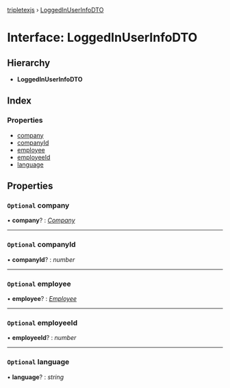 [tripletexjs](../README.md) › [LoggedInUserInfoDTO](loggedinuserinfodto.md)

# Interface: LoggedInUserInfoDTO

## Hierarchy

* **LoggedInUserInfoDTO**

## Index

### Properties

* [company](loggedinuserinfodto.md#optional-company)
* [companyId](loggedinuserinfodto.md#optional-companyid)
* [employee](loggedinuserinfodto.md#optional-employee)
* [employeeId](loggedinuserinfodto.md#optional-employeeid)
* [language](loggedinuserinfodto.md#optional-language)

## Properties

### `Optional` company

• **company**? : *[Company](../modules/company.md)*

___

### `Optional` companyId

• **companyId**? : *number*

___

### `Optional` employee

• **employee**? : *[Employee](../modules/employee.md)*

___

### `Optional` employeeId

• **employeeId**? : *number*

___

### `Optional` language

• **language**? : *string*
